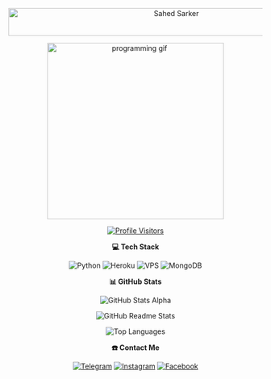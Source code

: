 <!-- Intro Typing Animation -->
<p align="center">
<img src="https://readme-typing-svg.herokuapp.com?font=Kaushan+Script&size=40&duration=3500&color=447FF7&background=FFFFFF00&center=true&vCenter=true&width=650&height=55&lines=Hey!+It's+Sahed+Sarker;I+am+a+Student;I+am+from+Bangladesh;I+am+a+small+developer;Please+Support+and+Follow" alt="Sahed Sarker" width="650" height="55">
</p>

<!-- Main Programming GIF -->
<p align="center">
<img alt="programming gif" width="350" src="https://media.giphy.com/media/juua9i2c2fA0AIp2iq/giphy.gif" />
</p>

<!-- Profile Visitors Counter Badge -->
<p align="center">
  <a href="https://github.com/SahedSarker">
    <img src="https://komarev.com/ghpvc/?username=SahedSarker&label=Profile+Visitors&color=0e75b6&style=for-the-badge" alt="Profile Visitors"/>
  </a>
</p>

<!-- Tech Stack Section -->
<div align="center">
  <p><b>💻 Tech Stack</b></p>
  <p>
    <img alt="Python" src="https://img.shields.io/badge/python-3670A0?style=for-the-badge&logo=python&logoColor=ffdd54" />
    <img alt="Heroku" src="https://img.shields.io/badge/heroku-%23430098.svg?style=for-the-badge&logo=heroku&logoColor=white" />
    <img alt="VPS" src="https://img.shields.io/badge/VPS-0A74DA.svg?style=for-the-badge&logo=linux&logoColor=white" />
    <img alt="MongoDB" src="https://img.shields.io/badge/MongoDB-%234ea94b.svg?style=for-the-badge&logo=mongodb&logoColor=white" />
  </p>
</div>

<!-- GitHub Stats Section -->
<div align="center">
  <p><b>📊 GitHub Stats</b></p>
  <p>
    <img alt="GitHub Stats Alpha" src="https://github-stats-alpha.vercel.app/api/?username=SahedSarker&cc=000&tc=00ff00&ic=fff000&include_all_commits=true&bc=fff" />
  </p>
  <p>
    <img alt="GitHub Readme Stats" src="https://github-readme-stats.vercel.app/api?username=SahedSarker&show_icons=true&theme=highcontrast" />
  </p>
  <p>
    <img alt="Top Languages" src="https://github-readme-stats.vercel.app/api/top-langs/?username=SahedSarker&theme=highcontrast&hide_border=false&include_all_commits=true&layout=compact&count_private=true" />
  </p>
</div>

<!-- Contact Me Section -->
<div align="center">
  <p><b>☎️ Contact Me</b></p>
  <p>
    <a href="https://telegram.me/SahedContactBot"><img alt="Telegram" src="https://img.shields.io/badge/Telegram-%231877F2.svg?logo=Telegram&logoColor=white" /></a>
    <a href="https://instagram.com/SahedSarkerr"><img alt="Instagram" src="https://img.shields.io/badge/Instagram-%23E4405F.svg?style=for-the-badge&logo=Instagram&logoColor=white" /></a>
    <a href="https://facebook.com/SahedSarkerr"><img alt="Facebook" src="https://img.shields.io/badge/Facebook-%231877F2.svg?style=for-the-badge&logo=Facebook&logoColor=white" /></a>
  </p>
</div>
